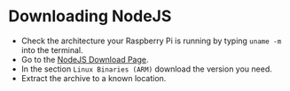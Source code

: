# Downloading NodeJS

- Check the architecture your Raspberry Pi is running by typing ``` uname -m ``` into the terminal.
- Go to the [NodeJS Download Page](https://nodejs.org/en/download/).
- In the section ``` Linux Binaries (ARM) ``` download the version you need.
- Extract the archive to a known location.